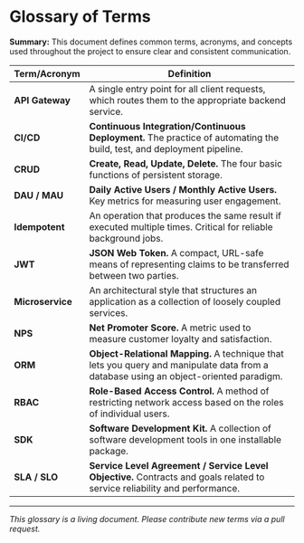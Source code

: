 # Glossary of Terms

**Summary:** This document defines common terms, acronyms, and concepts used throughout the project to ensure clear and consistent communication.

| Term/Acronym      | Definition                                                                                             |
| ----------------- | ------------------------------------------------------------------------------------------------------ |
| **API Gateway**   | A single entry point for all client requests, which routes them to the appropriate backend service.      |
| **CI/CD**         | **Continuous Integration/Continuous Deployment.** The practice of automating the build, test, and deployment pipeline. |
| **CRUD**          | **Create, Read, Update, Delete.** The four basic functions of persistent storage.                        |
| **DAU / MAU**     | **Daily Active Users / Monthly Active Users.** Key metrics for measuring user engagement.                |
| **Idempotent**    | An operation that produces the same result if executed multiple times. Critical for reliable background jobs. |
| **JWT**           | **JSON Web Token.** A compact, URL-safe means of representing claims to be transferred between two parties. |
| **Microservice**  | An architectural style that structures an application as a collection of loosely coupled services.       |
| **NPS**           | **Net Promoter Score.** A metric used to measure customer loyalty and satisfaction.                      |
| **ORM**           | **Object-Relational Mapping.** A technique that lets you query and manipulate data from a database using an object-oriented paradigm. |
| **RBAC**          | **Role-Based Access Control.** A method of restricting network access based on the roles of individual users. |
| **SDK**           | **Software Development Kit.** A collection of software development tools in one installable package.     |
| **SLA / SLO**     | **Service Level Agreement / Service Level Objective.** Contracts and goals related to service reliability and performance. |

---
*This glossary is a living document. Please contribute new terms via a pull request.*
